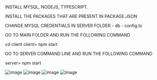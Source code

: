 INSTALL MYSQL, NODEJS, TYPESCRIPT.

INSTALL THE PACKAGES THAT ARE PRESENT IN PACKAGE.JSON

CHANGE MYSQL CREDENTIALS IN SERVER FOLDER - db - config.ts

GO TO MAIN FOLDER AND RUN THE FOLLOWING COMMAND

cd client
client> npm start

GO TO SERVER COMMAND LINE AND RUN THE FOLLOWING COMMAND

server> npm start

![image](https://user-images.githubusercontent.com/98250717/189724043-b4d7140f-9f5b-46ea-839c-89d0afd53267.png)
![image](https://user-images.githubusercontent.com/98250717/189724093-5b6edc08-f76d-4d77-b70d-06f3375ca8d4.png)
![image](https://user-images.githubusercontent.com/98250717/189724338-38b5e804-908b-4306-ab9f-d2fefd08cb31.png)
![image](https://user-images.githubusercontent.com/98250717/189724600-a1a60d16-2fb3-41dc-b8c3-16de02aec750.png)
